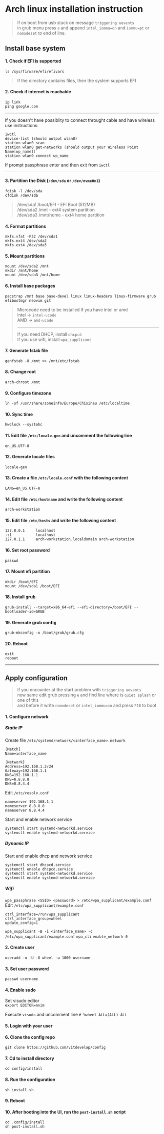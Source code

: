 # Arch linux installation instruction

> If on boot from usb stuck on message `triggering uevents`  
> in grub menu press `e` and append `intel_iommu=on` and `iommu=pt` or `nomodeset` to end of line.  

## Install base system

#### 1. Check if EFI is supported
`ls /sys/firware/efi/efivars`
> If the directory contains files, then the system supports EFI

#### 2. Check if internet is reachable
`ip link`  
`ping google.com`

---
If you doesn't have possiblity to connect throught cable and have wireless use instructions:
```
iwctl
device-list (should output wlan0)
station wlan0 scan
station wlan0 get-networks (should output your Wireless Point Name[wp_name])
station wlan0 connect wp_name
```
If prompt passphrase enter and then exit from `iwctl`  

---

#### 3. Partition the Disk (`/dev/sda` or `/dev/nvme0n1`)
`fdisk -l /dev/sda`  
`cfdisk /dev/sda`
> /dev/sda1 /boot/EFI - EFI Boot (512MB)  
> /dev/sda2 /mnt - ext4 system partition  
> /dev/sda3 /mnt/home - ext4 home partition

#### 4. Format partitions
`mkfs.vfat -F32 /dev/sda1`  
`mkfs.ext4 /dev/sda2`  
`mkfs.ext4 /dev/sda3`

#### 5. Mount partitions
`mount /dev/sda2 /mnt`  
`mkdir /mnt/home`  
`mount /dev/sda3 /mnt/home`

#### 6. Install base packages
`pacstrap /mnt base base-devel linux linux-headers linux-firmware grub efibootmgr neovim git`

> Microcode need to be installed if you have intel or amd  
> Intel -> `intel-ucode`  
> AMD -> `amd-ucode`  
> 
> ---  
> If you need DHCP, install `dhcpcd`  
> If you use wifi, install `wpa_supplicant`  

#### 7. Generate fstab file
`genfstab -U /mnt >> /mnt/etc/fstab`

#### 8. Change root
`arch-chroot /mnt`

#### 9. Configure timezone
`ln -sf /usr/share/zoneinfo/Europe/Chisinau /etc/localtime`

#### 10. Sync time
`hwclock --systohc`

#### 11. Edit file `/etc/locale.gen` and uncomment the following line
`en_US.UTF-8`

#### 12. Generate locale files
`locale-gen`

#### 13. Create a file `/etc/locale.conf` with the following content
`LANG=en_US.UTF-8`

#### 14. Edit file `/etc/hostname` and write the following content
`arch-workstation`

#### 15. Edit file `/etc/hosts` and write the following content
```
127.0.0.1     localhost  
::1           localhost  
127.0.1.1     arch-workstation.localdomain arch-workstation
```

#### 16. Set root password
`passwd`

#### 17. Mount efi partition
`mkdir /boot/EFI`  
`mount /dev/sda1 /boot/EFI`

#### 18. Install grub
`grub-install --target=x86_64-efi --efi-directory=/boot/EFI --bootloader-id=GRUB`

#### 19. Generate grub config
`grub-mkconfig -o /boot/grub/grub.cfg`

#### 20. Reboot
`exit`  
`reboot`

---

## Apply configuration

> If you encounter at the start problem with `triggering uevents`  
> now same edit grub pressing `e` and find line where is `quiet splash` or one of this  
> and before it write `nomodeset` or `intel_iommu=on` and press `F10` to boot

#### 1. Configure network
##### Static IP
Create file `/etc/systemd/network/<interface_name>.network`  
```
[Match]
Name=interface_name

[Network]
Address=192.168.1.2/24
Gateway=192.168.1.1
DNS=192.168.1.1
DNS=8.8.8.8
DNS=8.8.4.4
```

Edit `/etc/resolv.conf`  
```
nameserver 192.168.1.1
nameserver 8.8.8.8
nameserver 8.8.4.4
```  
Start and enable network service  
```
systemctl start systemd-networkd.service
systemctl enable systemd-networkd.service
```
##### Dynamic IP
Start and enable dhcp and network service  
```
systemctl start dhcpcd.service
systemctl enable dhcpcd.service
systemctl start systemd-networkd.service
systemctl enable systemd-networkd.service
```

##### Wifi
`wpa_passphrase <SSID> <password> > /etc/wpa_supplicant/example.conf`  
Edit `/etc/wpa_supplicant/example.conf`
```
ctrl_interface=/run/wpa_supplicant
ctrl_interface_group=wheel
update_config=1
```
`wpa_supplicant -B -i <interface_name> -c /etc/wpa_supplicant/example.conf`
`wpa_cli`
`enable_network 0`

#### 2. Create user
`useradd -m -U -G wheel -u 1000 username`

#### 3. Set user password
`passwd username`

#### 4. Enable sudo
Set visudo editor  
`export EDITOR=nvim`  

Execute `visudo` and uncomment line `# %wheel ALL=(ALL) ALL`

#### 5. Login with your user

#### 6. Clone the config repo
`git clone https://github.com/vitdevelop/config`

#### 7. Cd to install directory
`cd config/install`

#### 8. Run the configuration
`sh install.sh`

#### 9. Reboot

#### 10. After booting into the UI, run the `post-install.sh` script
`cd .config/install`  
`sh post-install.sh`
